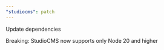 ```yaml
---
"studiocms": patch
---
```


Update dependencies

Breaking: StudioCMS now supports only Node 20 and higher

